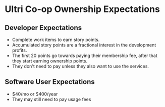 # Ultri Co-op Ownership Expectations

## Developer Expectations

* Complete work items to earn story points.
* Accumulated story points are a fractional interest in the development profits.
* The first 20 points go towards paying their membership fee, after that they start earning ownership points.
* They don't need to pay unless they also want to use the services.

## Software User Expectations

* $40/mo or $400/year
* They may still need to pay usage fees 